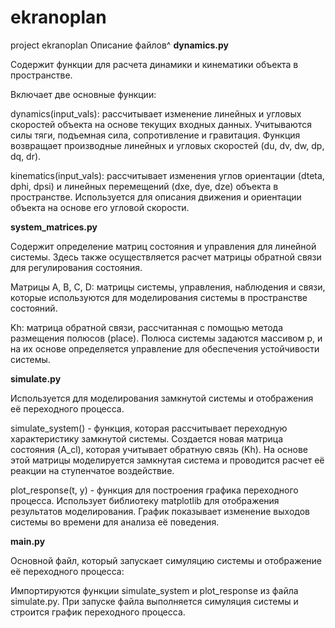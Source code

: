 # ekranoplan
project ekranoplan
Описание файлов^
**dynamics.py**

Cодержит функции для расчета динамики и кинематики объекта в пространстве.

Включает две основные функции:

dynamics(input_vals): рассчитывает изменение линейных и угловых скоростей объекта на основе текущих входных данных. Учитываются силы тяги, подъемная сила, сопротивление и гравитация. Функция возвращает производные линейных и угловых скоростей (du, dv, dw, dp, dq, dr).

kinematics(input_vals): рассчитывает изменения углов ориентации (dteta, dphi, dpsi) и линейных перемещений (dxe, dye, dze) объекта в пространстве. Используется для описания движения и ориентации объекта на основе его угловой скорости.

**system_matrices.py**

Содержит определение матриц состояния и управления для линейной системы. Здесь также осуществляется расчет матрицы обратной связи для регулирования состояния.

Матрицы A, B, C, D: матрицы системы, управления, наблюдения и связи, которые используются для моделирования системы в пространстве состояний.

Kh: матрица обратной связи, рассчитанная с помощью метода размещения полюсов (place). Полюса системы задаются массивом p, и на их основе определяется управление для обеспечения устойчивости системы.

**simulate.py**

Используется для моделирования замкнутой системы и отображения её переходного процесса.

simulate_system() - функция, которая рассчитывает переходную характеристику замкнутой системы. Создается новая матрица состояния (A_cl), которая учитывает обратную связь (Kh). На основе этой матрицы моделируется замкнутая система и проводится расчет её реакции на ступенчатое воздействие.

plot_response(t, y) - функция для построения графика переходного процесса. Использует библиотеку matplotlib для отображения результатов моделирования. График показывает изменение выходов системы во времени для анализа её поведения.

**main.py**

Основной файл, который запускает симуляцию системы и отображение её переходного процесса:

Импортируются функции simulate_system и plot_response из файла simulate.py.
При запуске файла выполняется симуляция системы и строится график переходного процесса.
